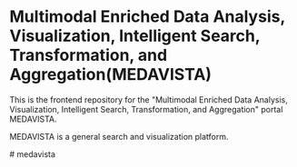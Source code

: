 # Multimodal Enriched Data Analysis, Visualization, Intelligent Search, Transformation, and Aggregation(MEDAVISTA)

This is the frontend repository for the "Multimodal Enriched Data Analysis, Visualization, Intelligent Search, Transformation, and Aggregation" portal MEDAVISTA.

MEDAVISTA is a general search and visualization platform.

#   m e d a v i s t a  
 